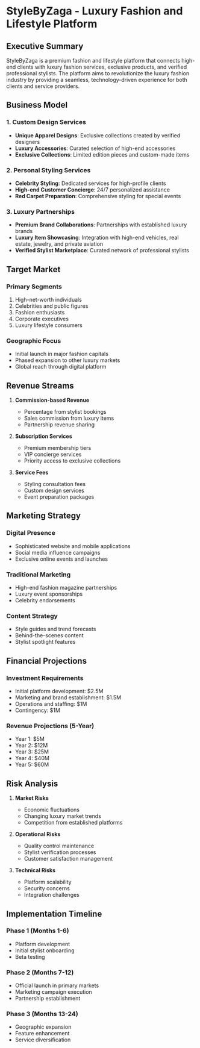 # StyleByZaga - Luxury Fashion and Lifestyle Platform

## Executive Summary

StyleByZaga is a premium fashion and lifestyle platform that connects high-end clients with luxury fashion services, exclusive products, and verified professional stylists. The platform aims to revolutionize the luxury fashion industry by providing a seamless, technology-driven experience for both clients and service providers.

## Business Model

### 1. Custom Design Services
- **Unique Apparel Designs**: Exclusive collections created by verified designers
- **Luxury Accessories**: Curated selection of high-end accessories
- **Exclusive Collections**: Limited edition pieces and custom-made items

### 2. Personal Styling Services
- **Celebrity Styling**: Dedicated services for high-profile clients
- **High-end Customer Concierge**: 24/7 personalized assistance
- **Red Carpet Preparation**: Comprehensive styling for special events

### 3. Luxury Partnerships
- **Premium Brand Collaborations**: Partnerships with established luxury brands
- **Luxury Item Showcasing**: Integration with high-end vehicles, real estate, jewelry, and private aviation
- **Verified Stylist Marketplace**: Curated network of professional stylists

## Target Market

### Primary Segments
1. High-net-worth individuals
2. Celebrities and public figures
3. Fashion enthusiasts
4. Corporate executives
5. Luxury lifestyle consumers

### Geographic Focus
- Initial launch in major fashion capitals
- Phased expansion to other luxury markets
- Global reach through digital platform

## Revenue Streams

1. **Commission-based Revenue**
   - Percentage from stylist bookings
   - Sales commission from luxury items
   - Partnership revenue sharing

2. **Subscription Services**
   - Premium membership tiers
   - VIP concierge services
   - Priority access to exclusive collections

3. **Service Fees**
   - Styling consultation fees
   - Custom design services
   - Event preparation packages

## Marketing Strategy

### Digital Presence
- Sophisticated website and mobile applications
- Social media influence campaigns
- Exclusive online events and launches

### Traditional Marketing
- High-end fashion magazine partnerships
- Luxury event sponsorships
- Celebrity endorsements

### Content Strategy
- Style guides and trend forecasts
- Behind-the-scenes content
- Stylist spotlight features

## Financial Projections

### Investment Requirements
- Initial platform development: $2.5M
- Marketing and brand establishment: $1.5M
- Operations and staffing: $1M
- Contingency: $1M

### Revenue Projections (5-Year)
- Year 1: $5M
- Year 2: $12M
- Year 3: $25M
- Year 4: $40M
- Year 5: $60M

## Risk Analysis

1. **Market Risks**
   - Economic fluctuations
   - Changing luxury market trends
   - Competition from established platforms

2. **Operational Risks**
   - Quality control maintenance
   - Stylist verification processes
   - Customer satisfaction management

3. **Technical Risks**
   - Platform scalability
   - Security concerns
   - Integration challenges

## Implementation Timeline

### Phase 1 (Months 1-6)
- Platform development
- Initial stylist onboarding
- Beta testing

### Phase 2 (Months 7-12)
- Official launch in primary markets
- Marketing campaign execution
- Partnership establishment

### Phase 3 (Months 13-24)
- Geographic expansion
- Feature enhancement
- Service diversification
